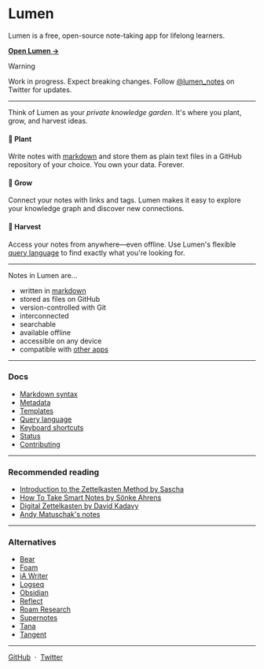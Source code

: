 # Lumen

Lumen is a free, open-source note-taking app for lifelong learners.

[**Open Lumen →**](https://app.uselumen.com)

> [!WARNING]
>  Work in progress. Expect breaking changes. Follow [@lumen_notes](https://twitter.com/lumen_notes) on Twitter for updates.

---

Think of Lumen as your _private knowledge garden_. It's where you plant, grow, and harvest ideas.

#### 🌱 Plant

Write notes with [markdown](/docs/markdown-syntax.md) and store them as plain text files in a GitHub repository of your choice. You own your data. Forever.

#### 🌿 Grow

Connect your notes with links and tags. Lumen makes it easy to explore your knowledge graph and discover new connections.

#### 🌻 Harvest

Access your notes from anywhere—even offline. Use Lumen's flexible [query language](/docs/query-language.md) to find exactly what you're looking for.

---

Notes in Lumen are...

- written in [markdown](/docs/markdown-syntax.md)
- stored as files on GitHub
- version-controlled with Git
- interconnected
- searchable
- available offline
- accessible on any device
- compatible with [other apps](#alternatives)

---

### Docs

- [Markdown syntax](/docs/markdown-syntax.md)
- [Metadata](/docs/metadata.md)
- [Templates](/docs/templates.md)
- [Query language](/docs/query-language.md)
- [Keyboard shortcuts](/docs/keyboard-shortcuts.md)
- [Status](/docs/status.md)
- [Contributing](https://github.com/lumen-notes/lumen/blob/main/CONTRIBUTING.md)

---

### Recommended reading

- [Introduction to the Zettelkasten Method by Sascha](https://zettelkasten.de/introduction/)
- [How To Take Smart Notes by Sönke Ahrens](https://takesmartnotes.com/)
- [Digital Zettelkasten by David Kadavy](https://www.amazon.com/dp/0578928094)
- [Andy Matuschak's notes](https://notes.andymatuschak.org/)

---

### Alternatives

- [Bear](https://bear.app)
- [Foam](https://foambubble.github.io/foam)
- [iA Writer](https://ia.net/writer)
- [Logseq](https://logseq.com)
- [Obsidian](https://obsidian.md)
- [Reflect](https://reflect.app)
- [Roam Research](https://roamresearch.com)
- [Supernotes](https://supernotes.app)
- [Tana](https://tana.inc)
- [Tangent](https://www.tangentnotes.com)

---

[GitHub](https://github.com/lumen-notes/lumen)&nbsp;&nbsp;·&nbsp;&nbsp;[Twitter](https://twitter.com/lumen_notes)
